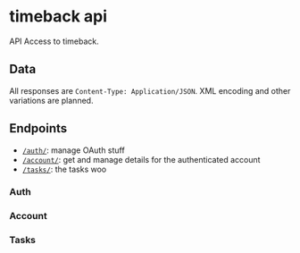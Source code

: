# timeback api

API Access to timeback.


## Data

All responses are `Content-Type: Application/JSON`. XML encoding and other variations are planned.


## Endpoints

* [`/auth/`](#auth): manage OAuth stuff
* [`/account/`](#account): get and manage details for the authenticated account
* [`/tasks/`](#tasks): the tasks woo

### Auth

### Account

### Tasks

